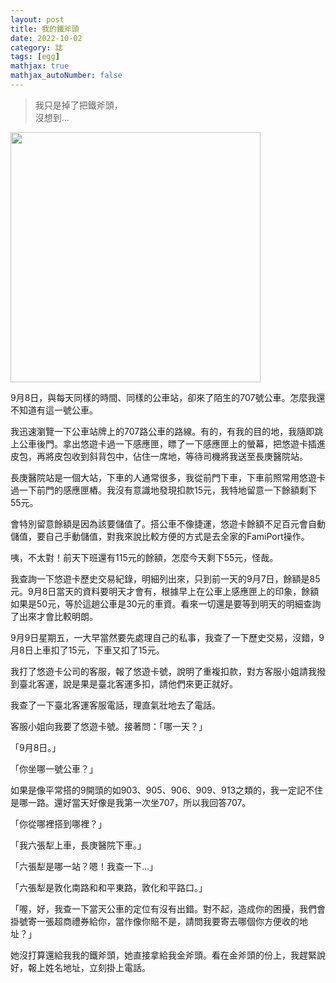 ```yaml
---
layout: post
title: 我的鐵斧頭
date: 2022-10-02
category: 誌
tags: [egg]
mathjax: true
mathjax_autoNumber: false
---
```


> 我只是掉了把鐵斧頭，<br>
> 沒想到…

<img src="/blog/assets/images/2022/ironAxe.jpg" style="width:400px"/>

<!--more-->

9月8日，與每天同樣的時間、同樣的公車站，卻來了陌生的707號公車。怎麼我還不知道有這一號公車。

我迅速瀏覽一下公車站牌上的707路公車的路線。有的，有我的目的地，我隨即跳上公車後門。拿出悠遊卡過一下感應匣，瞟了一下感應匣上的螢幕，把悠遊卡插進皮包，再將皮包收到斜背包中，佔住一席地，等待司機將我送至長庚醫院站。

長庚醫院站是一個大站，下車的人通常很多，我從前門下車，下車前照常用悠遊卡過一下前門的感應匣樁。我沒有意識地發現扣款15元，我特地留意一下餘額剩下55元。

會特別留意餘額是因為該要儲值了。搭公車不像捷運，悠遊卡餘額不足百元會自動儲值，要自己手動儲值，對我來說比較方便的方式是去全家的FamiPort操作。

咦，不太對！前天下班還有115元的餘額，怎麼今天剩下55元，怪哉。

我查詢一下悠遊卡歷史交易紀錄，明細列出來，只到前一天的9月7日，餘額是85元。9月8日當天的資料要明天才會有，根據早上在公車上感應匣上的印象，餘額如果是50元，等於這趟公車是30元的車資。看來一切還是要等到明天的明細查詢了出來才會比較明朗。

9月9日星期五，一大早當然要先處理自己的私事，我查了一下歷史交易，沒錯，9月8日上車扣了15元，下車又扣了15元。

我打了悠遊卡公司的客服，報了悠遊卡號，說明了重複扣款，對方客服小姐請我撥到臺北客運，說是果是臺北客運多扣，請他們來更正就好。

我查了一下臺北客運客服電話，理直氣壯地去了電話。

客服小姐向我要了悠遊卡號。接著問：「哪一天？」

「9月8日。」

「你坐哪一號公車？」

如果是像平常搭的9開頭的如903、905、906、909、913之類的，我一定記不住是哪一路。還好當天好像是我第一次坐707，所以我回答707。

「你從哪裡搭到哪裡？」

「我六張犁上車，長庚醫院下車。」

「六張犁是哪一站？嗯！我查一下…」

「六張犁是敦化南路和和平東路，敦化和平路口。」

「喔，好，我查一下當天公車的定位有沒有出錯。對不起，造成你的困擾，我們會掛號寄一張超商禮券給你，當作像你賠不是，請問我要寄去哪個你方便收的地址？」

她沒打算還給我我的鐵斧頭，她直接拿給我金斧頭。看在金斧頭的份上，我趕緊說好，報上姓名地址，立刻掛上電話。
